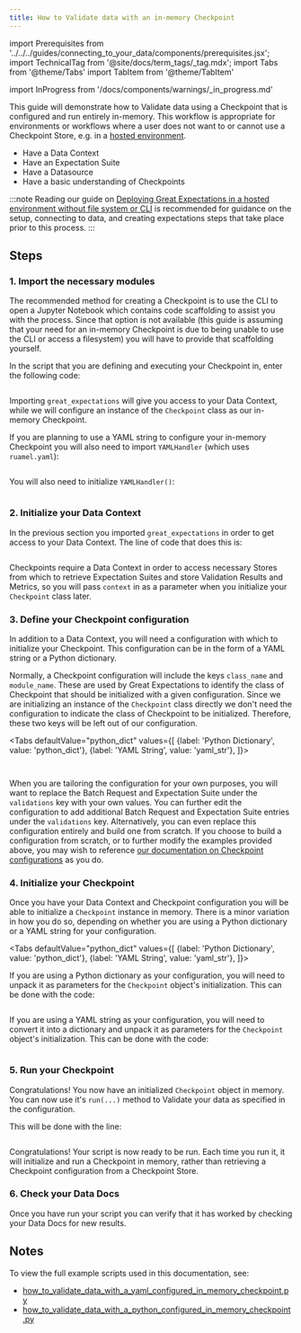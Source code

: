 ```yaml
---
title: How to Validate data with an in-memory Checkpoint
---
```

import Prerequisites from '../../../guides/connecting_to_your_data/components/prerequisites.jsx';
import TechnicalTag from '@site/docs/term_tags/_tag.mdx';
import Tabs from '@theme/Tabs'
import TabItem from '@theme/TabItem'

import InProgress from '/docs/components/warnings/_in_progress.md'

<InProgress />

This guide will demonstrate how to Validate data using a Checkpoint that is configured and run entirely in-memory.  This workflow is appropriate for environments or workflows where a user does not want to or cannot use a Checkpoint Store, e.g. in a [hosted environment](../../../deployment_patterns/how_to_instantiate_a_data_context_hosted_environments.md).


<Prerequisites>

- Have a Data Context
- Have an Expectation Suite
- Have a Datasource
- Have a basic understanding of Checkpoints

</Prerequisites>

:::note
Reading our guide on [Deploying Great Expectations in a hosted environment without file system or CLI](../../../deployment_patterns/how_to_instantiate_a_data_context_hosted_environments.md) is recommended for guidance on the setup, connecting to data, and creating expectations steps that take place prior to this process.
:::

## Steps

### 1. Import the necessary modules

The recommended method for creating a Checkpoint is to use the CLI to open a Jupyter Notebook which contains code scaffolding to assist you with the process.  Since that option is not available (this guide is assuming that your need for an in-memory Checkpoint is due to being unable to use the CLI or access a filesystem) you will have to provide that scaffolding yourself.

In the script that you are defining and executing your Checkpoint in, enter the following code:

```python name="tests/integration/docusaurus/validation/checkpoints/how_to_validate_data_with_a_python_configured_in_memory_checkpoint.py imports"
```

Importing `great_expectations` will give you access to your Data Context, while we will configure an instance of the `Checkpoint` class as our in-memory Checkpoint.

If you are planning to use a YAML string to configure your in-memory Checkpoint you will also need to import `YAMLHandler` (which uses `ruamel.yaml`):

```python name="tests/integration/docusaurus/validation/checkpoints/how_to_validate_data_with_a_yaml_configured_in_memory_checkpoint.py imports"
```

You will also need to initialize `YAMLHandler()`:

```python name="tests/integration/docusaurus/validation/checkpoints/how_to_validate_data_with_a_yaml_configured_in_memory_checkpoint.py yaml"
```

### 2. Initialize your Data Context

In the previous section you imported `great_expectations` in order to get access to your Data Context.  The line of code that does this is:

```python name="tests/integration/docusaurus/validation/checkpoints/how_to_validate_data_with_a_python_configured_in_memory_checkpoint.py get_context"
```

Checkpoints require a Data Context in order to access necessary Stores from which to retrieve Expectation Suites and store Validation Results and Metrics, so you will pass `context` in as a parameter when you initialize your `Checkpoint` class later.

### 3. Define your Checkpoint configuration

In addition to a Data Context, you will need a configuration with which to initialize your Checkpoint.  This configuration can be in the form of a YAML string or a Python dictionary.

Normally, a Checkpoint configuration will include the keys `class_name` and `module_name`.  These are used by Great Expectations to identify the class of Checkpoint that should be initialized with a given configuration.  Since we are initializing an instance of the `Checkpoint` class directly we don't need the configuration to indicate the class of Checkpoint to be initialized.  Therefore, these two keys will be left out of our configuration.

<Tabs
  defaultValue="python_dict"
  values={[
    {label: 'Python Dictionary', value: 'python_dict'},
    {label: 'YAML String', value: 'yaml_str'},
  ]}>

  <TabItem value="python_dict">

```python name="tests/integration/docusaurus/validation/checkpoints/how_to_validate_data_with_a_python_configured_in_memory_checkpoint.py checkpoint_python_config"
```

  </TabItem>

  <TabItem value="yaml_str">

```python name="tests/integration/docusaurus/validation/checkpoints/how_to_validate_data_with_a_yaml_configured_in_memory_checkpoint.py checkpoint_config"
```

  </TabItem>

</Tabs>

When you are tailoring the configuration for your own purposes, you will want to replace the Batch Request and Expectation Suite under the `validations` key with your own values.  You can further edit the configuration to add additional Batch Request and Expectation Suite entries under the `validations` key.  Alternatively, you can even replace this configuration entirely and build one from scratch.  If you choose to build a configuration from scratch, or to further modify the examples provided above, you may wish to reference [our documentation on Checkpoint configurations](../../../terms/checkpoint.md#checkpoint-configuration) as you do. 

### 4. Initialize your Checkpoint 

Once you have your Data Context and Checkpoint configuration you will be able to initialize a `Checkpoint` instance in memory.  There is a minor variation in how you do so, depending on whether you are using a Python dictionary or a YAML string for your configuration.

<Tabs
  defaultValue="python_dict"
  values={[
    {label: 'Python Dictionary', value: 'python_dict'},
    {label: 'YAML String', value: 'yaml_str'},
  ]}>

  <TabItem value="python_dict">

If you are using a Python dictionary as your configuration, you will need to unpack it as parameters for the `Checkpoint` object's initialization.  This can be done with the code:

```python name="tests/integration/docusaurus/validation/checkpoints/how_to_validate_data_with_a_python_configured_in_memory_checkpoint.py checkpoint"
```

  </TabItem>

  <TabItem value="yaml_str">

If you are using a YAML string as your configuration, you will need to convert it into a dictionary and unpack it as parameters for the `Checkpoint` object's initialization.  This can be done with the code: 

```python name="tests/integration/docusaurus/validation/checkpoints/how_to_validate_data_with_a_yaml_configured_in_memory_checkpoint.py checkpoint"
```

  </TabItem>

</Tabs>

### 5. Run your Checkpoint

Congratulations!  You now have an initialized `Checkpoint` object in memory.  You can now use it's `run(...)` method to Validate your data as specified in the configuration.

This will be done with the line:

```python name="tests/integration/docusaurus/validation/checkpoints/how_to_validate_data_with_a_yaml_configured_in_memory_checkpoint.py checkpoint_run"
```

Congratulations!  Your script is now ready to be run.  Each time you run it, it will initialize and run a Checkpoint in memory, rather than retrieving a Checkpoint configuration from a Checkpoint Store.

### 6. Check your Data Docs

Once you have run your script you can verify that it has worked by checking your Data Docs for new results.

## Notes

To view the full example scripts used in this documentation, see:
- [how_to_validate_data_with_a_yaml_configured_in_memory_checkpoint.py](https://github.com/great-expectations/great_expectations/blob/develop/tests/integration/docusaurus/validation/checkpoints/how_to_validate_data_with_a_yaml_configured_in_memory_checkpoint.py)
- [how_to_validate_data_with_a_python_configured_in_memory_checkpoint.py](https://github.com/great-expectations/great_expectations/blob/develop/tests/integration/docusaurus/validation/checkpoints/how_to_validate_data_with_a_python_configured_in_memory_checkpoint.py)